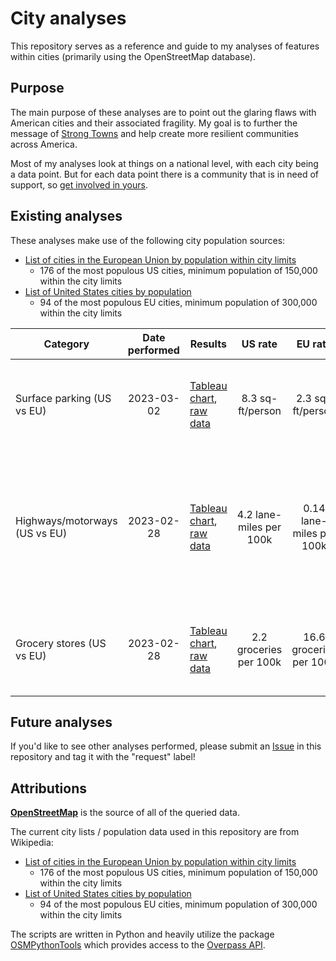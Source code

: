 # City analyses

This repository serves as a reference and guide to my analyses of features within cities (primarily using the OpenStreetMap database). 

## Purpose

The main purpose of these analyses are to point out the glaring flaws with American cities and their associated fragility. My goal is to further the message of [Strong Towns](https://www.strongtowns.org/about) and help create more resilient communities across America.

Most of my analyses look at things on a national level, with each city being a data point. But for each data point there is a community that is in need of support, so [get involved in yours](https://www.strongtowns.org/local).

## Existing analyses

These analyses make use of the following city population sources:

- [List of cities in the European Union by population within city limits](https://en.wikipedia.org/wiki/List_of_cities_in_the_European_Union_by_population_within_city_limits)
  - 176 of the most populous US cities, minimum population of 150,000 within the city limits
- [List of United States cities by population](https://en.wikipedia.org/wiki/List_of_United_States_cities_by_population) 
  - 94 of the most populous EU cities, minimum population of 300,000 within the city limits

| Category | Date performed | Results | US rate | EU rate | Multiplier | Details |
| -------- | :------------: | ------- | :-----: | :-----: | :-----: | ------- |
| Surface parking (US vs EU) | 2023-03-02 | [Tableau chart](https://public.tableau.com/views/CItyparking/Sheet1?:language=en-US&:display_count=n&:origin=viz_share_link), [raw data](results/parking_20230302T152521Z.csv) | 8.3 sq-ft/person | 2.3 sq-ft/person | US has 3.6x more | Within one mile of city centers; [Example of Chattanooga (Overpass Turbo)](https://overpass-turbo.eu/s/1tGz) |
| Highways/motorways (US vs EU) | 2023-02-28 | [Tableau chart](https://public.tableau.com/views/Cityhighways/Sheet1?:language=en-US&:display_count=n&:origin=viz_share_link), [raw data](results/motorways_20230228T200310Z.csv) | 4.2 lane-miles per 100k | 0.14 lane-miles per 100k | US has 30x more | Within one mile of city centers (features may extend outside of one mile radius); [Example of Kansas City (Overpass Turbo)](https://overpass-turbo.eu/s/1tGx) |
| Grocery stores (US vs EU) | 2023-02-28 | [Tableau chart](https://public.tableau.com/views/Citygrocerystores/Sheet1?:language=en-US&:display_count=n&:origin=viz_share_link), [raw data](results/groceries_20230228T183627Z.csv) | 2.2 groceries per 100k | 16.6 groceries per 100k | EU has 7.5x more | Within two miles of city centers; [Example of Barcelona (Overpass Turbo)](https://overpass-turbo.eu/s/1tGt) |

## Future analyses

If you'd like to see other analyses performed, please submit an [Issue](https://github.com/aarosmit/city-analyses/issues) in this repository and tag it with the "request" label!

## Attributions

[**OpenStreetMap**](https://www.openstreetmap.org) is the source of all of the queried data.

The current city lists / population data used in this repository are from Wikipedia:

- [List of cities in the European Union by population within city limits](https://en.wikipedia.org/wiki/List_of_cities_in_the_European_Union_by_population_within_city_limits)
  - 176 of the most populous US cities, minimum population of 150,000 within the city limits
- [List of United States cities by population](https://en.wikipedia.org/wiki/List_of_United_States_cities_by_population) 
  - 94 of the most populous EU cities, minimum population of 300,000 within the city limits

The scripts are written in Python and heavily utilize the package [OSMPythonTools](https://github.com/mocnik-science/osm-python-tools) which provides access to the [Overpass API](https://wiki.openstreetmap.org/wiki/Overpass_API).
